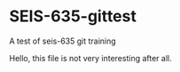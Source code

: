 # SEIS-635-gittest
A test of seis-635 git training

Hello, this file is not very interesting after all.
